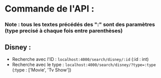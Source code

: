 # Commande de l'API :
### Note : tous les textes précédés des ":" sont des paramètres (type precisé à chaque fois entre parenthèses)
## Disney : 
* Recherche avec l'ID : `localhost:4000/search/disney/:id` (:id : int)
* Recherche avec le type : `localhost:4000/search/disney/?type=:type` (:type : ['Movie', 'Tv Show'])